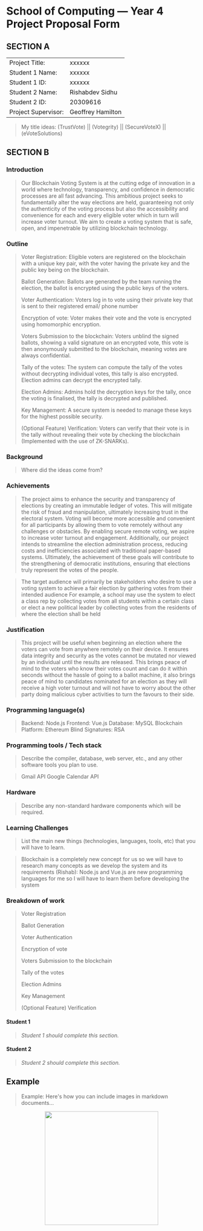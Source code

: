 # School of Computing &mdash; Year 4 Project Proposal Form

## SECTION A

|                     |                   |
| ------------------- | ----------------- |
| Project Title:      | xxxxxx            |
| Student 1 Name:     | xxxxxx            |
| Student 1 ID:       | xxxxxx            |
| Student 2 Name:     | Rishabdev Sidhu   |
| Student 2 ID:       | 20309616          |
| Project Supervisor: | Geoffrey Hamilton |

> My title ideas: (TrustVote) || (Votegrity) || (SecureVoteX) || (eVoteSolutions)

## SECTION B

### Introduction

> Our Blockchain Voting System is at the cutting edge of innovation in a world where technology, transparency, and confidence in democratic processes are all fast advancing.
> This ambitious project seeks to fundamentally alter the way elections are held, guaranteeing not only the authenticity of the voting process but also the accessibility and convenience for each and every eligible voter which in turn will increase voter turnout.
> We aim to create a voting system that is safe, open, and impenetrable by utilizing blockchain technology.

### Outline

> Voter Registration: Eligible voters are registered on the blockchain with a unique key pair, with the voter having the private key and the public key being on the blockchain.
>
> Ballot Generation: Ballots are generated by the team running the election, the ballot is encrypted using the public keys of the voters.
>
> Voter Authentication: Voters log in to vote using their private key that is sent to their registered email/ phone number
>
> Encryption of vote: Voter makes their vote and the vote is encrypted using homomorphic encryption.
>
> Voters Submission to the blockchain: Voters unblind the signed ballots, showing a valid signature on an encrypted vote, this vote is then anonymously submitted to the blockchain, meaning votes are always confidential.
>
> Tally of the votes: The system can compute the tally of the votes without decrypting individual votes, this tally is also encrypted. Election admins can decrypt the encrypted tally.
>
> Election Admins: Admins hold the decryption keys for the tally, once the voting is finalised, the tally is decrypted and published.
>
> Key Management: A secure system is needed to manage these keys for the highest possible security.
>
> (Optional Feature) Verification: Voters can verify that their vote is in the tally without revealing their vote by checking the blockchain (Implemented with the use of ZK-SNARKs).

### Background

> Where did the ideas come from?

### Achievements

> The project aims to enhance the security and transparency of elections by creating an immutable ledger of votes.
> This will mitigate the risk of fraud and manipulation, ultimately increasing trust in the electoral system.
> Voting will become more accessible and convenient for all participants by allowing them to vote remotely without any challenges or obstacles.
> By enabling secure remote voting, we aspire to increase voter turnout and engagement.
> Additionally, our project intends to streamline the election administration process, reducing costs and inefficiencies associated with traditional paper-based systems.
> Ultimately, the achievement of these goals will contribute to the strengthening of democratic institutions, ensuring that elections truly represent the votes of the people.

> The target audience will primarily be stakeholders who desire to use a voting system to achieve a fair election by gathering votes from their intended audience
> For example, a school may use the system to elect a class rep by collecting votes from all students within a certain class or elect a new political leader by collecting votes from the residents of where the election shall be held

### Justification

> This project will be useful when beginning an election where the voters can vote from anywhere remotely on their device.
> It ensures data integrity and security as the votes cannot be mutated nor viewed by an individual until the results are released.
> This brings peace of mind to the voters who know their votes count and can do it within seconds without the hassle of going to a ballot machine, it also brings peace of mind to candidates nominated for an election as they will receive a high voter turnout and will not have to worry about the other party doing malicious cyber activities to turn the favours to their side.

### Programming language(s)

> Backend: Node.js
> Frontend: Vue.js
> Database: MySQL
> Blockchain Platform: Ethereum
> Blind Signatures: RSA

### Programming tools / Tech stack

> Describe the compiler, database, web server, etc., and any other software tools you plan to use.

> Gmail API
> Google Calendar API

### Hardware

> Describe any non-standard hardware components which will be required.

### Learning Challenges

> List the main new things (technologies, languages, tools, etc) that you will have to learn.

> Blockchain is a completely new concept for us so we will have to research many concepts as we develop the system and its requirements
> (Rishab): Node.js and Vue.js are new programming languages for me so I will have to learn them before developing the system

### Breakdown of work

> Voter Registration
>
> Ballot Generation
>
> Voter Authentication
>
> Encryption of vote
>
> Voters Submission to the blockchain
>
> Tally of the votes
>
> Election Admins
>
> Key Management
>
> (Optional Feature) Verification

#### Student 1

> _Student 1 should complete this section._

#### Student 2

> _Student 2 should complete this section._

## Example

> Example: Here's how you can include images in markdown documents...

<!-- Basically, just use HTML! -->

<p align="center">
  <img src="./res/cat.png" width="300px">
</p>
